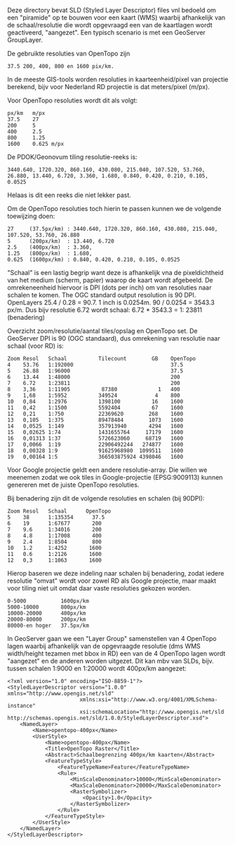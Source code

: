 Deze directory bevat SLD (Styled Layer Descriptor) files vnl bedoeld
om een "piramide" op te bouwen voor een kaart (WMS) waarbij afhankelijk
van de schaal/resolutie die wordt opgevraagd een van de kaartlagen wordt
geactiveerd, "aangezet". Een typisch scenario is met een GeoServer GroupLayer.

De gebruikte resoluties van OpenTopo zijn

```
37.5 200, 400, 800 en 1600 pix/km.
```

In de meeste GIS-tools worden resoluties in kaarteenheid/pixel van projectie berekend, bijv voor
Nederland RD projectie is dat meters/pixel (m/px).

Voor OpenTopo resoluties wordt dit als volgt:

```
px/km   m/px
37.5    27
200     5
400     2.5
800     1.25
1600    0.625 m/px
```

De PDOK/Geonovum tiling resolutie-reeks is:

```
3440.640, 1720.320, 860.160, 430.080, 215.040, 107.520, 53.760, 26.880, 13.440, 6.720, 3.360, 1.680, 0.840, 0.420, 0.210, 0.105, 0.0525
```

Helaas is dit een reeks die niet lekker past.

Om de OpenTopo resoluties toch hierin te passen kunnen we de volgende toewijzing doen:

```
27     (37.5px/km) : 3440.640, 1720.320, 860.160, 430.080, 215.040, 107.520, 53.760, 26.880
5      (200px/km)  : 13.440, 6.720
2.5    (400px/km)  : 3.360,
1.25   (800px/km)  : 1.680,
0.625  (1600px/km) : 0.840, 0.420, 0.210, 0.105, 0.0525
```

"Schaal" is een lastig begrip want deze is afhankelijk vna de pixeldichtheid van het medium (scherm, papier) waarop
de kaart wordt afgebeeld. De omrekeneenheid hiervoor is DPI (dots per inch) om van resoluties naar schalen te
komen. The OGC standard output resolution is 90 DPI. OpenLayers 25.4 / 0.28 = 90.7. 1 inch is 0.0254m.
90 / 0.0254 = 3543.3 px/m. Dus bijv resolutie 6.72 wordt schaal:  6.72 * 3543.3  = 1: 23811 (benadering)



Overzicht zoom/resolutie/aantal tiles/opslag en OpenTopo set. De GeoServer DPI is 90 (OGC standaard), dus omrekening
van resolutie naar schaal (voor RD) is:

```
Zoom Resol   Schaal          Tilecount        GB    OpenTopo
4    53.76   1:192000                               37.5
5    26.88   1:96000                                37.5
6    13.44   1:48000                                200
7    6.72    1:23811                                200
8    3,36    1:11905          87380             1   400
9    1,68    1:5952          349524            4    800
10   0,84    1:2976          1398100          16    1600
11   0,42    1:1500          5592404          67    1600
12   0,21    1:750           22369620        268    1600
13   0,105   1:375           89478484        1073   1600
14   0,0525  1:149           357913940       4294   1600
15   0,02625 1:74            1431655764     17179   1600
16   0,01313 1:37            5726623060     68719   1600
17   0,0066  1:19            22906492244   274877   1600
18   0,00328 1:9             91625968980  1099511   1600
19   0,00164 1:5             366503875924 4398046   1600
```

Voor Google projectie geldt een andere resolutie-array. Die willen we meenemen zodat
we ook tiles in Google-projectie (EPSG:9009113) kunnen genereren met de juiste OpenTopo resoluties.

Bij benadering zijn dit de volgende resoluties en schalen (bij 90DPI):

```
Zoom Resol   Schaal      OpenTopo
5    38      1:135354      37.5
6    19      1:67677       200
7    9.6     1:34016       200
8    4.8     1:17008       400
9    2.4     1:8504        800
10   1.2     1:4252       1600
11   0.6     1:2126       1600
12   0,3     1:1063       1600
```

Hierop baseren we deze indeling naar schalen bij benadering, zodat iedere resolutie "omvat" wordt voor zowel RD als
Google projectie, maar maakt voor tiling niet uit omdat daar vaste resoluties gekozen worden.

```
0-5000           1600px/km
5000-10000       800px/km
10000-20000      400px/km
20000-80000      200px/km
80000-en hoger   37.5px/km
```

In GeoServer gaan we een "Layer Group" samenstellen van 4 OpenTopo lagen waarbij afhankelijk van de opgevraagde
resolutie (dms WMS width/height tezamen met bbox in RD) een van de 4 OpenTopo lagen wordt "aangezet" en de anderen
worden uitgezet. Dit kan mbv van SLDs, bijv. tussen schalen 1:9000 en 1:20000 wordt 400px/km aangezet:

```
<?xml version="1.0" encoding="ISO-8859-1"?>
<StyledLayerDescriptor version="1.0.0" xmlns="http://www.opengis.net/sld"
                       xmlns:xsi="http://www.w3.org/4001/XMLSchema-instance"
                       xsi:schemaLocation="http://www.opengis.net/sld http://schemas.opengis.net/sld/1.0.0/StyledLayerDescriptor.xsd">
    <NamedLayer>
        <Name>opentopo-400px</Name>
        <UserStyle>
            <Name>opentopo-400px</Name>
            <Title>OpenTopo Raster</Title>
            <Abstract>Schaalbegrenzing 400px/km kaarten</Abstract>
            <FeatureTypeStyle>
                <FeatureTypeName>Feature</FeatureTypeName>
                <Rule>
                    <MinScaleDenominator>10000</MinScaleDenominator>
                    <MaxScaleDenominator>20000</MaxScaleDenominator>
                    <RasterSymbolizer>
                        <Opacity>1.0</Opacity>
                    </RasterSymbolizer>
                </Rule>
            </FeatureTypeStyle>
        </UserStyle>
    </NamedLayer>
</StyledLayerDescriptor>


```
